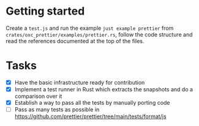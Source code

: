 # Getting started

Create a `test.js` and run the example `just example prettier` from `crates/oxc_prettier/examples/prettier.rs`, follow the code structure and read the references documented at the top of the files.

# Tasks

- [x] Have the basic infrastructure ready for contribution
- [x] Implement a test runner in Rust which extracts the snapshots and do a comparison over it
- [x] Establish a way to pass all the tests by manually porting code
- [ ] Pass as many tests as possible in https://github.com/prettier/prettier/tree/main/tests/format/js
